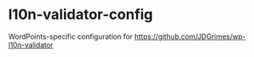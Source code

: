 # l10n-validator-config
WordPoints-specific configuration for https://github.com/JDGrimes/wp-l10n-validator
